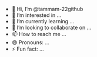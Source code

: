 - 👋 Hi, I’m @tammam-22github
- 👀 I’m interested in ...
- 🌱 I’m currently learning ...
- 💞️ I’m looking to collaborate on ...
- 📫 How to reach me ...
- 😄 Pronouns: ...
- ⚡ Fun fact: ...

<!---
tammam-22github/tammam-22github is a ✨ special ✨ repository because its `README.md` (this file) appears on your GitHub profile.
You can click the Preview link to take a look at your changes.
--->
